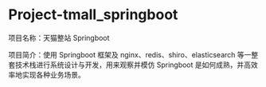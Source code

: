 # Project-tmall_springboot

项目名称：天猫整站 Springboot

项目简介：使用 Springboot 框架及 nginx、redis、shiro、elasticsearch 等一整套技术栈进行系统设计与开发，用来观察并模仿 Springboot 是如何成熟，并高效率地实现各种业务场景。
